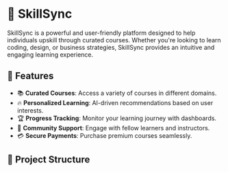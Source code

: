 # 🚀 SkillSync

SkillSync is a powerful and user-friendly platform designed to help individuals upskill through curated courses. Whether you're looking to learn coding, design, or business strategies, SkillSync provides an intuitive and engaging learning experience.

## 🌟 Features
- 📚 **Curated Courses**: Access a variety of courses in different domains.
- 🔥 **Personalized Learning**: AI-driven recommendations based on user interests.
- 🏆 **Progress Tracking**: Monitor your learning journey with dashboards.
- 💬 **Community Support**: Engage with fellow learners and instructors.
- 💳 **Secure Payments**: Purchase premium courses seamlessly.

## 📂 Project Structure
